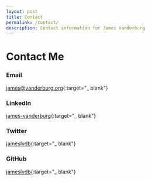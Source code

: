 ```yaml
---
layout: post
title: Contact
permalink: /contact/
description: Contact information for James Vanderburg
---
```


# Contact Me

### Email
[james@vanderburg.org](mailto:james@vanderburg.org){:target="_ blank"}

### LinkedIn
[james-vanderburg](https://www.linkedin.com/in/james-vanderburg/){:target="_ blank"}

### Twitter
[jameslvdb](https://twitter.com/jameslvdb){:target="_ blank"}

### GitHub
[jameslvdb](https://github.com/jameslvdb){:target="_ blank"}
